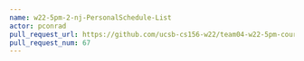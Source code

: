 ```yaml
---
name: w22-5pm-2-nj-PersonalSchedule-List
actor: pconrad
pull_request_url: https://github.com/ucsb-cs156-w22/team04-w22-5pm-courses/pull/67
pull_request_num: 67
---
```

